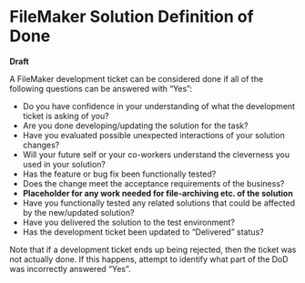 # FileMaker Solution Definition of Done

**Draft**

A FileMaker development ticket can be considered done if all of the following questions can be answered with “Yes”:

- Do you have confidence in your understanding of what the development ticket is asking of you?
- Are you done developing/updating the solution for the task?
- Have you evaluated possible unexpected interactions of your solution changes?
- Will your future self or your co-workers understand the cleverness you used in your solution?
- Has the feature or bug fix been functionally tested?
- Does the change meet the acceptance requirements of the business?
- **Placeholder for any work needed for file-archiving etc. of the solution**
- Have you functionally tested any related solutions that could be affected by the new/updated solution?
- Have you delivered the solution to the test environment?
- Has the development ticket been updated to “Delivered” status?

Note that if a development ticket ends up being rejected, then the ticket was not actually done. If this happens, attempt to identify what part of the DoD was incorrectly answered “Yes”.

